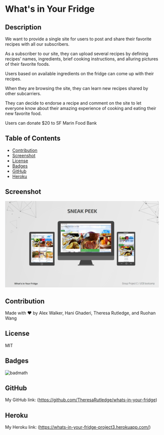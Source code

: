 # What's in Your Fridge

## Description

We want to provide a single site for users to post and share their favorite recipes with all our subscribers.

As a subscriber to our site, they can upload several recipes by defining recipes' names, ingredients, brief cooking instructions, and alluring pictures of their favorite foods.

Users based on available ingredients on the fridge can come up with their recipes.

When they are browsing the site, they can learn new recipes shared by other subcarriers.

They can decide to endorse a recipe and comment on the site to let everyone know about their amazing experience of cooking and eating their new favorite food.

Users can donate \$20 to SF Marin Food Bank

## Table of Contents

- [Contribution](#contribution)
- [Screenshot](#screenshot)
- [License](#license)
- [Badges](#badges)
- [GitHub](#github)
- [Heroku](#heroku)

## Screenshot

![](client/src/assets/images/screenshot.png)

## Contribution

Made with ❤️ by Alex Walker, Hani Ghaderi, Theresa Rutledge, and Ruohan Wang

## License

MIT

## Badges

![badmath](https://img.shields.io/conda/l/conda-forge/setuptools?color=Blue&label=License&logo=ISC&logoColor=blue&style=plastic)

## GitHub

My GitHub link: (https://github.com/TheresaRutledge/whats-in-your-fridge)

## Heroku

My Heroku link: (https://whats-in-your-fridge-project3.herokuapp.com/)
